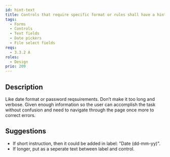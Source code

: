 ```yaml
---
id: hint-text
title: Controls that require specific format or rules shall have a hint text
tags:
  - Forms
  - Controls
  - Text fields
  - Date pickers
  - File select fields
reqs:
  - 3.3.2 A
roles:
  - Design
prio: 209
---
```


## Description

Like date format or password reqsuirements. Don’t make it too long and verbose. Given enough information so the user can accomplish the task without confusion and need to navigate through the page once more to correct errors.

## Suggestions

- If short instruction, then it could be added in label: "Date (dd-mm-yy)".
- If longer, put as a seperate text between label and control.
